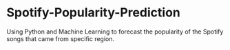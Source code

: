 # Spotify-Popularity-Prediction
Using Python and Machine Learning to forecast the popularity of the Spotify songs that came from specific region.
